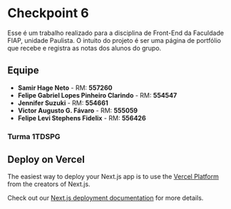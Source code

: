 # Checkpoint 6
Esse é um trabalho realizado para a disciplina de Front-End da Faculdade FIAP, unidade Paulista.
O intuito do projeto é ser uma página de portfólio que recebe e registra as notas dos alunos do grupo.

## Equipe
- **Samir Hage Neto** - RM: **557260**
- **Felipe Gabriel Lopes Pinheiro Clarindo** - RM: **554547**
- **Jennifer Suzuki** - RM: **554661**
- **Victor Augusto G. Fávaro** - RM: **555059**
- **Felipe Levi Stephens Fidelix** - RM: **556426**

### Turma 1TDSPG

## Deploy on Vercel

The easiest way to deploy your Next.js app is to use the [Vercel Platform](https://vercel.com/new?utm_medium=default-template&filter=next.js&utm_source=create-next-app&utm_campaign=create-next-app-readme) from the creators of Next.js.

Check out our [Next.js deployment documentation](https://nextjs.org/docs/app/building-your-application/deploying) for more details.
